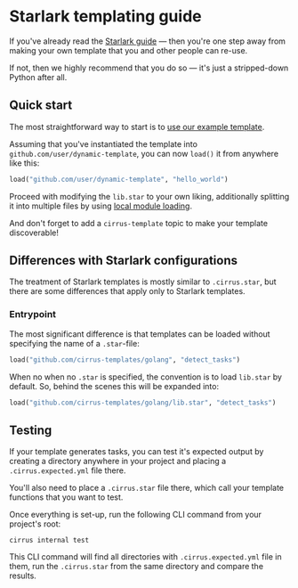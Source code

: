 # Starlark templating guide

If you've already read the [Starlark guide](STARLARK.md) — then you're one step away from making your own template that you and other people can re-use.

If not, then we highly recommend that you do so — it's just a stripped-down Python after all.

## Quick start

The most straightforward way to start is to [use our example template](https://github.com/cirrus-templates/example).

Assuming that you've instantiated the template into `github.com/user/dynamic-template`, you can now `load()` it from anywhere like this:

```python
load("github.com/user/dynamic-template", "hello_world")
```

Proceed with modifying the `lib.star` to your own liking, additionally splitting it into multiple files by using [local module loading](STARLARK.md#local).

And don't forget to add a `cirrus-template` topic to make your template discoverable!

## Differences with Starlark configurations

The treatment of Starlark templates is mostly similar to `.cirrus.star`, but there are some differences that apply only to Starlark templates.

### Entrypoint

The most significant difference is that templates can be loaded without specifying the name of a `.star`-file:

```python
load("github.com/cirrus-templates/golang", "detect_tasks")
```

When no when no `.star` is specified, the convention is to load `lib.star` by default. So, behind the scenes this will be expanded into:

```python
load("github.com/cirrus-templates/golang/lib.star", "detect_tasks")
```

## Testing

If your template generates tasks, you can test it's expected output by creating a directory anywhere in your project and placing a `.cirrus.expected.yml` file there.

You'll also need to place a `.cirrus.star` file there, which call your template functions that you want to test.

Once everything is set-up, run the following CLI command from your project's root:

```
cirrus internal test
```

This CLI command will find all directories with `.cirrus.expected.yml` file in them, run the `.cirrus.star` from the same directory and compare the results.
